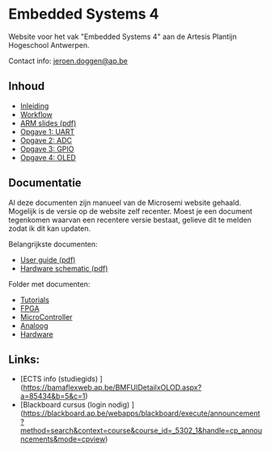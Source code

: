 # Embedded Systems 4

Website voor het vak "Embedded Systems 4" aan de Artesis Plantijn Hogeschool Antwerpen.

Contact info: jeroen.doggen@ap.be

## Inhoud
 * [Inleiding](/Labs/inleiding.md)
 * [Workflow](/Labs/workflow.md)
 * [ARM slides (pdf)](https://github.com/AP-Elektronica-ICT/EmbeddedSystems/raw/master/Slides/2_arm/2_arm.pdf)
 * [Opgave 1: UART](/Labs/1_UART.md)
 * [Opgave 2: ADC](/Labs/2_ADC.md)
 * [Opgave 3: GPIO](/Labs/3_GPIO.md) 
 * [Opgave 4: OLED](/Labs/4_OLED.md)
 
## Documentatie
Al deze documenten zijn manueel van de Microsemi website gehaald.
Mogelijk is de versie op de website zelf recenter.
Moest je een document tegenkomen waarvan een recentere versie bestaat, gelieve dit te melden zodat ik dit kan updaten.

Belangrijkste documenten:
 * [User guide (pdf)](https://github.com/AP-Elektronica-ICT/EmbeddedSystems/raw/master/Documentation/4_Hardware/1_A2F_Eval_Kit_UserGuide.pdf)
 * [Hardware schematic (pdf)](https://github.com/AP-Elektronica-ICT/EmbeddedSystems/raw/master/Documentation/4_Hardware/0_Actel_SmartFusion_a2f_eval_schematic.pdf)

Folder met documenten:
 * [Tutorials](Documentation/0_Tutorials)
 * [FPGA](Documentation/1_FPGA)
 * [MicroController](Documentation/2_MicroController) 
 * [Analoog](Documentation/3_Analoog) 
 * [Hardware](Documentation/4_Hardware)

## Links:
 * [ECTS info (studiegids) ] (https://bamaflexweb.ap.be/BMFUIDetailxOLOD.aspx?a=85434&b=5&c=1)
 * [Blackboard cursus (login nodig) ] (https://blackboard.ap.be/webapps/blackboard/execute/announcement?method=search&context=course&course_id=_5302_1&handle=cp_announcements&mode=cpview)
